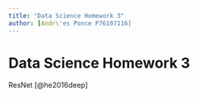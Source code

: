 ```yaml
---
title: "Data Science Homework 3"
author: [Andr\'es Ponce P76107116]
---
```

# Data Science Homework  3
ResNet [@he2016deep]
